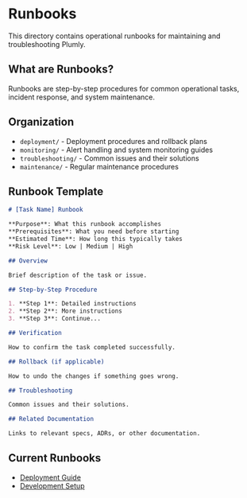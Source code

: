 # Runbooks

This directory contains operational runbooks for maintaining and troubleshooting Plumly.

## What are Runbooks?

Runbooks are step-by-step procedures for common operational tasks, incident response, and system maintenance.

## Organization

- `deployment/` - Deployment procedures and rollback plans
- `monitoring/` - Alert handling and system monitoring guides
- `troubleshooting/` - Common issues and their solutions
- `maintenance/` - Regular maintenance procedures

## Runbook Template

```markdown
# [Task Name] Runbook

**Purpose**: What this runbook accomplishes
**Prerequisites**: What you need before starting
**Estimated Time**: How long this typically takes
**Risk Level**: Low | Medium | High

## Overview

Brief description of the task or issue.

## Step-by-Step Procedure

1. **Step 1**: Detailed instructions
2. **Step 2**: More instructions
3. **Step 3**: Continue...

## Verification

How to confirm the task completed successfully.

## Rollback (if applicable)

How to undo the changes if something goes wrong.

## Troubleshooting

Common issues and their solutions.

## Related Documentation

Links to relevant specs, ADRs, or other documentation.
```

## Current Runbooks

- [Deployment Guide](../DEPLOY_INSTRUCTIONS.md)
- [Development Setup](../CONTRIBUTING.md)